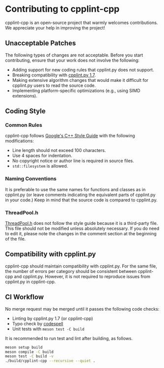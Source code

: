 # Contributing to cpplint-cpp

cpplint-cpp is an open-source project that warmly welcomes contributions. We appreciate your help in improving the project!

## Unacceptable Patches

The following types of changes are not acceptable. Before you start contributing, ensure that your work does not involve the following:

- Adding support for new coding rules that cpplint.py does not support.
- Breaking compatibility with [cpplint.py 1.7](https://github.com/cpplint/cpplint/tree/ab7335bcc734f6d21226631060888bfb77bbc9d7).
- Making extensive algorithm changes that would make it difficult for cpplint.py users to read the source code.
- Implementing platform-specific optimizations (e.g., using SIMD extensions).

## Coding Style

### Common Rules

cpplint-cpp follows [Google's C++ Style Guide](http://google.github.io/styleguide/cppguide.html) with the following modifications:

- Line length should not exceed 100 characters.
- Use 4 spaces for indentation.
- No copyright notice or author line is required in source files.
- `std::filesystem` is allowed.

### Naming Conventions

It is preferable to use the same names for functions and classes as in cpplint.py (or leave comments indicating the equivalent parts of cpplint.py in your code.) Keep in mind that the source code is compared to cpplint.py.

### ThreadPool.h

[ThreadPool.h](../include/ThreadPool.h) does not follow the style guide because it is a third-party file. This file should not be modified unless absolutely necessary. If you do need to edit it, please note the changes in the comment section at the beginning of the file.

## Compatibility with cpplint.py

cpplint-cpp should maintain compatibility with cpplint.py. For the same file, the number of errors per category should be consistent between cpplint-cpp and cpplint.py. However, it is not required to reproduce issues from cpplint.py in cpplint-cpp.

## CI Workflow

No merge request may be merged until it passes the following code checks:

- Linting by cpplint.py 1.7 (or cpplint-cpp)
- Typo check by [codespell](https://github.com/codespell-project/codespell)
- Unit tests with `meson test -C build`

It is recommended to run test and lint after building, as follows.

```sh
meson setup build
meson compile -C build
meson test -C build -v
./build/cpplint-cpp --recursive --quiet .
```
